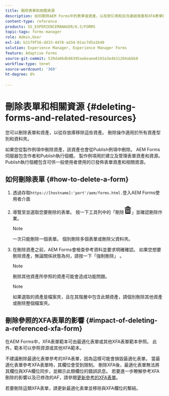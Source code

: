 ```yaml
---
title: 刪除表單和相關資源
description: 如何刪除AEM Forms中的表單或資產，以及對引用和反向連結資產和XFA表單的影響。
content-type: reference
products: SG_EXPERIENCEMANAGER/6.5/FORMS
topic-tags: forms-manager
role: Admin,User
exl-id: b31f9f56-dd33-4478-ad34-01ac7d5a1b40
solution: Experience Manager, Experience Manager Forms
feature: Adaptive Forms
source-git-commit: 539da06db98395ae6eaee8103a3e4b31204abbb8
workflow-type: tm+mt
source-wordcount: '369'
ht-degree: 0%

---
```


# 刪除表單和相關資源 {#deleting-forms-and-related-resources}

您可以刪除表單和資產，以從存放庫移除這些資產。 刪除操作適用於所有資產型別和資料夾。

如果您從製作例項中刪除資產，該資產也會從Publish例項中刪除。 AEM Forms伺服器包含作者和Publish執行個體。 製作例項用於建立及管理表單資產和資源。 Publish執行個體包含可供一般使用者使用的已發佈表單資產和相關資源。

## 如何刪除表單 {#how-to-delete-a-form}

1. 透過存取`https://[hostname]:'port'/aem/forms.html.`登入AEM Forms使用者介面
1. 導覽至並選取您要刪除的表單。 按一下工具列中的「刪除![aem6forms_delete2](assets/aem6forms_delete2.png)」並確認刪除作業。

   >[!NOTE]
   >
   >一次只能刪除一個表單。 個別刪除多個表單或刪除父資料夾。

1. 在刪除資產之前，AEM Forms會檢查參考資料並要求明確確認。 如果您想要刪除資產，無論關係狀態為何，請按一下「強制刪除」 。

   >[!NOTE]
   >
   >刪除其他資產所參照的資產可能會造成功能問題。

   >[!NOTE]
   >
   >如果選取的資產是檔案夾，且在其階層中包含此類資產，請個別刪除其他資產或刪除整個檔案夾。

## 刪除參照的XFA表單的影響 {#impact-of-deleting-a-referenced-xfa-form}

在AEM Forms中，XFA表單範本可由最適化表單或其他XFA表單範本參照。 此外，範本可以參照資源或其他XFA範本。

不建議刪除最適化表單參考的XFA表單，因為這樣可能會損毀最適化表單。 當最適化表單參考XFA表單時，其欄位會受到限制。 刪除XFA後，最適化表單無法將其欄位與XFA欄位同步，並顯示此類欄位的錯誤訊息。 若要進一步瞭解參考XFA刪除的影響以及已修改的AF，請參閱[更新參考的XFA表單](/help/forms/using/get-xdp-pdf-documents-aem.md#p-updating-referenced-xfa-forms-p)。

若要刪除這類XFA表單，請更新最適化表單並移除與XFA欄位的繫結。
